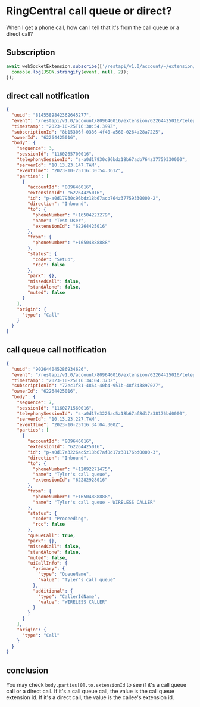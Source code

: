# RingCentral call queue or direct?

When I get a phone call, how can I tell that it's from the call queue or a direct call?



## Subscription

```ts
await webSocketExtension.subscribe(['/restapi/v1.0/account/~/extension/~/telephony/sessions'], (event) => {
  console.log(JSON.stringify(event, null, 2));
});
```


## direct call notification

```json
{
  "uuid": "8145589842362645277",
  "event": "/restapi/v1.0/account/809646016/extension/62264425016/telephony/sessions",
  "timestamp": "2023-10-25T16:30:54.399Z",
  "subscriptionId": "8b15306f-0386-4f40-a560-0264a28a7225",
  "ownerId": "62264425016",
  "body": {
    "sequence": 3,
    "sessionId": "1160265700016",
    "telephonySessionId": "s-a0d17930c96bdz18b67acb764z37759330000",
    "serverId": "10.13.23.147.TAM",
    "eventTime": "2023-10-25T16:30:54.361Z",
    "parties": [
      {
        "accountId": "809646016",
        "extensionId": "62264425016",
        "id": "p-a0d17930c96bdz18b67acb764z37759330000-2",
        "direction": "Inbound",
        "to": {
          "phoneNumber": "+16504223279",
          "name": "Test User",
          "extensionId": "62264425016"
        },
        "from": {
          "phoneNumber": "+16504888888"
        },
        "status": {
          "code": "Setup",
          "rcc": false
        },
        "park": {},
        "missedCall": false,
        "standAlone": false,
        "muted": false
      }
    ],
    "origin": {
      "type": "Call"
    }
  }
}
```


## call queue call notification

```json
{
  "uuid": "902644045286934626",
  "event": "/restapi/v1.0/account/809646016/extension/62264425016/telephony/sessions",
  "timestamp": "2023-10-25T16:34:04.373Z",
  "subscriptionId": "72ec1f81-4864-40b4-951b-48f343897027",
  "ownerId": "62264425016",
  "body": {
    "sequence": 7,
    "sessionId": "1160271560016",
    "telephonySessionId": "s-a0d17e3226ac5z18b67af8d17z38176bd0000",
    "serverId": "10.13.23.227.TAM",
    "eventTime": "2023-10-25T16:34:04.300Z",
    "parties": [
      {
        "accountId": "809646016",
        "extensionId": "62264425016",
        "id": "p-a0d17e3226ac5z18b67af8d17z38176bd0000-3",
        "direction": "Inbound",
        "to": {
          "phoneNumber": "+12092271475",
          "name": "Tyler's call queue",
          "extensionId": "62282928016"
        },
        "from": {
          "phoneNumber": "+16504888888",
          "name": "Tyler's call queue - WIRELESS CALLER"
        },
        "status": {
          "code": "Proceeding",
          "rcc": false
        },
        "queueCall": true,
        "park": {},
        "missedCall": false,
        "standAlone": false,
        "muted": false,
        "uiCallInfo": {
          "primary": {
            "type": "QueueName",
            "value": "Tyler's call queue"
          },
          "additional": {
            "type": "CallerIdName",
            "value": "WIRELESS CALLER"
          }
        }
      }
    ],
    "origin": {
      "type": "Call"
    }
  }
}
```

## conclusion

You may check `body.parties[0].to.extensionId` to see if it's a call queue call or a direct call. If it's a call queue call, the value is the call queue extension id. If it's a direct call, the value is the callee's extension id.
